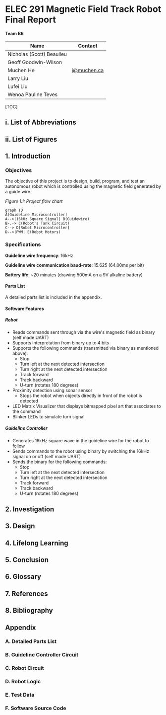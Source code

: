 # ELEC 291 Magnetic Field Track Robot Final Report

**Team B6**

| Name                      | Contact     |
| ------------------------- | ----------- |
| Nicholas (Scott) Beaulieu |             |
| Geoff Goodwin-Wilson      |             |
| Muchen He                 | i@muchen.ca |
| Larry Liu                 |             |
| Lufei Liu                 |             |
| Wenoa Pauline Teves       |             |


[TOC]

## i. List of Abbreviations

## ii. List of Figures

## 1. Introduction

### Objectives

The objective of this project is to design, build, program, and test an autonomous robot which is controlled using the magnetic field generated by a guide wire.

*Figure 1.1: Project flow chart*
```mermaid
graph TD
A[Guideline Microcontroller]
A-->|16kHz Square Signal| B(Guidewire)
B-.-> C(Robot's Tank Circuit)
C--> D[Robot Microcontroller]
D-->|PWM| E(Robot Motors)
```

### Specifications

**Guideline wire frequency**: 16kHz

**Guideline wire communication baud-rate**: 15.625 (64.00ms per bit)

**Battery life**: ~20 minutes (drawing 500mA on a 9V alkaline battery)

#### Parts List

A detailed parts list is included in the appendix.

#### Software Features

##### Robot

- Reads commands sent through via the wire's magnetic field as binary (self made UART)
- Supports interpretation from binary up to 4 bits
- Supports the following commands (transmitted via binary as mentioned above):
  - Stop
  - Turn left at the next detected intersection
  - Turn right at the next detected intersection
  - Track forward
  - Track backward
  - U-turn (rotates 180 degrees)
- Proximity detection using sonar sensor
  - Stops the robot when objects directly in front of the robot is detected
- LED Matrix Visualizer that displays bitmapped pixel art that associates to the command
- Blinker LEDs to simulate turn signal

##### Guideline Controller

- Generates 16kHz square wave in the guideline wire for the robot to follow
- Sends commands to the robot using binary by switching the 16kHz signal on or off (self made UART)
- Sends the binary for the following commands:
  - Stop
  - Turn left at the next detected intersection
  - Turn right at the next detected intersection
  - Track forward
  - Track backward
  - U-turn (rotates 180 degrees)

## 2. Investigation

## 3. Design

## 4. Lifelong Learning

## 5. Conclusion

## 6. Glossary

## 7. References

## 8. Bibliography

## Appendix

### A. Detailed Parts List

### B. Guideline Controller Circuit

### C. Robot Circuit

### D. Robot Logic

### E. Test Data

### F. Software Source Code

